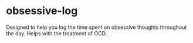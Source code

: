 # obsessive-log
Designed to help you log the time spent on obsessive thoughts throughout the day. Helps with the treatment of OCD.
